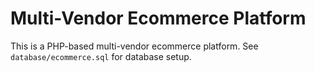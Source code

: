 # Multi-Vendor Ecommerce Platform

This is a PHP-based multi-vendor ecommerce platform. See `database/ecommerce.sql` for database setup.
